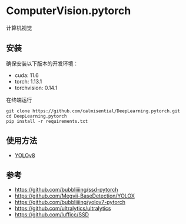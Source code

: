 # ComputerVision.pytorch
计算机视觉

## 安装
确保安装以下版本的开发环境：
- cuda: 11.6
- torch: 1.13.1
- torchvision: 0.14.1

在终端运行
```commandline
git clone https://github.com/calmisential/DeepLearning.pytorch.git
cd DeepLearning.pytorch
pip install -r requirements.txt
```

## 使用方法
- [YOLOv8](https://github.com/calmiLovesAI/ComputerVision.pytorch/blob/main/docs/yolov8.md)

## 参考
- https://github.com/bubbliiiing/ssd-pytorch
- https://github.com/Megvii-BaseDetection/YOLOX
- https://github.com/bubbliiiing/yolov7-pytorch
- https://github.com/ultralytics/ultralytics
- https://github.com/lufficc/SSD